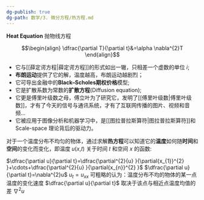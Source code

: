 ```yaml
---
dg-publish: true
dg-path: 数学/3. 微分方程/热方程.md
---
```

**Heat Equation**
抛物线方程

$$\begin{align}
\dfrac{\partial T}{\partial t}&=\alpha \nabla^{2}T 
\end{align}$$


- 它与[[薛定谔方程\|薛定谔方程]]的形式如出一辙，只相差一个虚数的单位 𝑖;
- **布朗运动**提供了它的解，温度越高，布朗运动越剧烈；
- 它可导出金融中的**Black–Scholes期权价格**模型;
- 它是扩散系数为常数的**扩散方程**(Diffusion equation);
- 它更是傅里叶级数之母，傅立叶为了研究它，发明了[[傅里叶级数\|傅里叶级数]]，才有了今天的信号与通讯系统，才有了互联网传播的图片、视频和音频...
- 它被应用于图像分析和机器学习中，是[[图拉普拉斯算符\|图拉普拉斯算符]]和 Scale-space 理论背后的驱动力。

对于一个温度分布不均匀的物体，通过求解**热方程**可以知道它的**温度**如何随**时间**和**空间**的变化而变化，即温度 𝑢(𝑥,𝑡) 关于时间 𝑡 和空间 𝑥 的函数:

$\dfrac{\partial u}{\partial t}=\dfrac{\partial^{2}{u} }{\partial{x_{1}}^{2} }+\cdots+\dfrac{\partial^{2}{u} }{\partial{x_{n}}^{2} }$
$\dfrac{\partial u}{\partial t}=\nabla^{2}u$
$u_{t}=u_{xx}$
可粗略的认为：温度分布不均的物体的某一点温度的变化速度 $\dfrac{\partial u}{\partial t}$ 取决于该点与相近点温度均值的差 $\nabla^{2}u$


